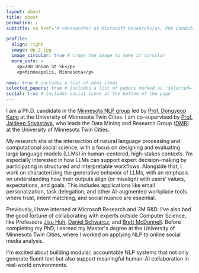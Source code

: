 ```yaml
---
layout: about
title: about
permalink: /
subtitle: <a href='#'>Researcher at Microsoft Research</a>. PhD Candidate @ UMN Twin-Cities. 

profile:
  align: right
  image: dp_2.jpg
  image_circular: true # crops the image to make it circular
  more_info: >
    <p>200 Union St SE</p>
    <p>Minneapolis, Minnesota</p>

news: true # includes a list of news items
selected_papers: true # includes a list of papers marked as "selected={true}"
social: true # includes social icons at the bottom of the page
---
```


I am a Ph.D. candidate in the [Minnesota NLP group](https://minnesotanlp.github.io/) led by [Prof. Dongyeop Kang](https://dykang.github.io/) at the University of Minnesota Twin Cities. I am co-supervised by [Prof. Jaideep Srivastava](https://scholar.google.com/citations?user=Y4J5SOwAAAAJ&hl=en), who leads the Data Mining and Research Group ([DMR](https://cse.umn.edu/cs/data-science-and-machine-learning)) at the University of Minnesota Twin Cities. 

My research sits at the intersection of natural language processing and computational social science, with a focus on designing and evaluating large language models (LLMs) in human-centered, high-stakes contexts.
I’m especially interested in how LLMs can support expert decision-making by participating in structured and interpretable workflows. Alongside that, I work on characterizing the generative behavior of LLMs, with an emphasis on understanding how their outputs align (or misalign) with users’ values, expectations, and goals. This includes applications like email personalization, task delegation, and other AI-augmented workplace tools where trust, intent matching, and social nuance are essential.

Previously, I have interned at Microsoft Research and 3M R&D. I've also had the good fortune of collaborating with experts outside Computer Science, like Professors [Jisu Huh](https://cla.umn.edu/about/directory/profile/jhuh), [Daniel Schwarcz](https://law.umn.edu/profiles/daniel-schwarcz), and [Brett McDonnell](https://law.umn.edu/profiles/brett-mcdonnell). Before completing my PhD, I earned my Master's degree at the University of Minnesota Twin Cities, where I worked on applying NLP to online social media analysis.

I'm excited about building modular, accountable NLP systems that not only generate fluent text but also support meaningful human–AI collaboration in real-world environments.






